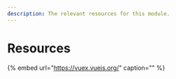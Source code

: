 ```yaml
---
description: The relevant resources for this module.
---
```


# Resources

{% embed url="https://vuex.vuejs.org/" caption="" %}

